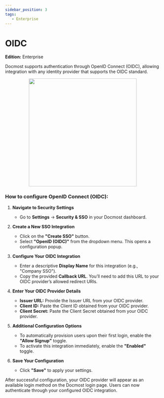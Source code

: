 ```yaml
---
sidebar_position: 3
tags:
   - Enterprise
---
```


# OIDC
**Edition:** Enterprise

Docmost supports authentication through OpenID Connect (OIDC), allowing integration with any identity provider that supports the OIDC standard.

<p align="center">
<img src="/docs/img/oidc-auth.png" width="350"/>
</p>

### How to configure OpenID Connect (OIDC):

1. **Navigate to Security Settings**
    - Go to **Settings** → **Security & SSO** in your Docmost dashboard.

2. **Create a New SSO Integration**
    - Click on the **"Create SSO"** button.
    - Select **"OpenID (OIDC)"** from the dropdown menu. This opens a configuration popup.

3. **Configure Your OIDC Integration**
    - Enter a descriptive **Display Name** for this integration (e.g., "Company SSO").
    - Copy the provided **Callback URL**. You’ll need to add this URL to your OIDC provider’s allowed redirect URIs.

4. **Enter Your OIDC Provider Details**
    - **Issuer URL:** Provide the Issuer URL from your OIDC provider.
    - **Client ID:** Paste the Client ID obtained from your OIDC provider.
    - **Client Secret:** Paste the Client Secret obtained from your OIDC provider.

5. **Additional Configuration Options**
    - To automatically provision users upon their first login, enable the **"Allow Signup"** toggle.
    - To activate this integration immediately, enable the **"Enabled"** toggle.

6. **Save Your Configuration**
    - Click **"Save"** to apply your settings.

After successful configuration, your OIDC provider will appear as an available login method on the Docmost login page. Users can now authenticate through your configured OIDC integration.

